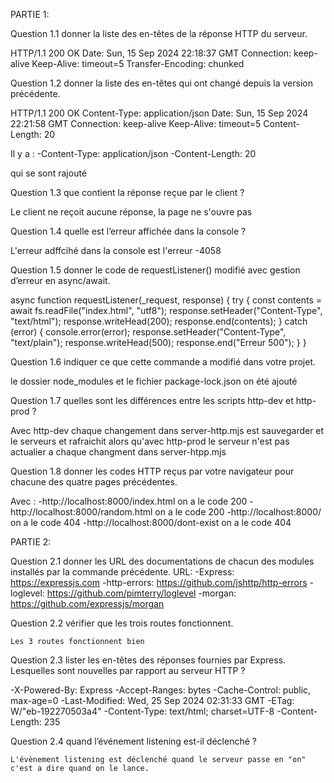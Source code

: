 PARTIE 1:

Question 1.1 donner la liste des en-têtes de la réponse HTTP du serveur.

HTTP/1.1 200 OK
Date: Sun, 15 Sep 2024 22:18:37 GMT
Connection: keep-alive
Keep-Alive: timeout=5
Transfer-Encoding: chunked


Question 1.2 donner la liste des en-têtes qui ont changé depuis la version précédente.


HTTP/1.1 200 OK
Content-Type: application/json
Date: Sun, 15 Sep 2024 22:21:58 GMT
Connection: keep-alive
Keep-Alive: timeout=5
Content-Length: 20

Il y a :
-Content-Type: application/json
-Content-Length: 20

qui se sont rajouté


Question 1.3 que contient la réponse reçue par le client ?

Le client ne reçoit aucune réponse, la page ne s'ouvre pas

Question 1.4 quelle est l’erreur affichée dans la console ? 

L'erreur adffcihé dans la console est l'erreur -4058

Question 1.5 donner le code de requestListener() modifié avec gestion d’erreur en async/await.

async function requestListener(_request, response) {
  try {
    const contents = await fs.readFile("index.html", "utf8");
    response.setHeader("Content-Type", "text/html");
    response.writeHead(200);
    response.end(contents);
  } catch (error) {
    console.error(error);
    response.setHeader("Content-Type", "text/plain");
    response.writeHead(500);
    response.end("Erreur 500");
  }
}

Question 1.6 indiquer ce que cette commande a modifié dans votre projet.

le dossier node_modules et le fichier package-lock.json on été ajouté

Question 1.7 quelles sont les différences entre les scripts http-dev et http-prod ?

Avec http-dev chaque changement dans server-http.mjs est sauvegarder et le serveurs et rafraichit alors qu'avec http-prod le serveur n'est pas actualier a chaque changment dans server-htpp.mjs

Question 1.8 donner les codes HTTP reçus par votre navigateur pour chacune des quatre pages précédentes.

Avec :
    -http://localhost:8000/index.html on a le code 200
    -http://localhost:8000/random.html on a le code 200
    -http://localhost:8000/ on a le code 404
    -http://localhost:8000/dont-exist on a le code 404


PARTIE 2:

Question 2.1 donner les URL des documentations de chacun des modules installés par la commande précédente.
    URL:
        -Express: https://expressjs.com
        -http-errors: https://github.com/jshttp/http-errors
        -loglevel: https://github.com/pimterry/loglevel
        -morgan: https://github.com/expressjs/morgan

Question 2.2 vérifier que les trois routes fonctionnent.

    Les 3 routes fonctionnent bien


Question 2.3 lister les en-têtes des réponses fournies par Express. Lesquelles sont nouvelles par rapport au serveur HTTP ?

-X-Powered-By: Express
-Accept-Ranges: bytes
-Cache-Control: public, max-age=0
-Last-Modified: Wed, 25 Sep 2024 02:31:33 GMT
-ETag: W/"eb-192270503a4"
-Content-Type: text/html; charset=UTF-8
-Content-Length: 235
    
Question 2.4 quand l’événement listening est-il déclenché ?

    L'évènement listening est déclenché quand le serveur passe en "on" c'est a dire quand on le lance.

